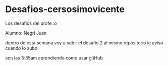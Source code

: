 # Desafios-cersosimovicente
Los desafios del profe :o

Alumno: Negri Juan

dentro de esta semana voy a subir el desafio 2 al mismo repositorio le aviso cuando lo subo

son las 3:35am aprendiendo como usar gitHub
